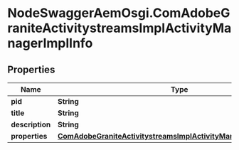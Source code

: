 # NodeSwaggerAemOsgi.ComAdobeGraniteActivitystreamsImplActivityManagerImplInfo

## Properties
Name | Type | Description | Notes
------------ | ------------- | ------------- | -------------
**pid** | **String** |  | [optional] 
**title** | **String** |  | [optional] 
**description** | **String** |  | [optional] 
**properties** | [**ComAdobeGraniteActivitystreamsImplActivityManagerImplProperties**](ComAdobeGraniteActivitystreamsImplActivityManagerImplProperties.md) |  | [optional] 


